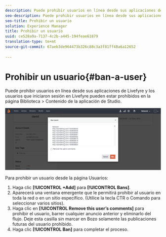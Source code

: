 ```yaml
---
description: Puede prohibir usuarios en línea desde sus aplicaciones de Livefyre y los usuarios que iniciaron sesión en Livefyre pueden estar prohibidos en la página Biblioteca > Contenido de la aplicación de Studio.
seo-description: Puede prohibir usuarios en línea desde sus aplicaciones de Livefyre y los usuarios que iniciaron sesión en Livefyre pueden estar prohibidos en la página Biblioteca > Contenido de la aplicación de Studio.
seo-title: Prohibir un usuario
solution: Experience Manager
title: Prohibir un usuario
uuid: ce528a9a-7137-4c2b-a445-194feae61879
translation-type: tm+mt
source-git-commit: 67aeb3de964473b326c88c3a3f81ff48a6a12652

---
```



# Prohibir un usuario{#ban-a-user}

Puede prohibir usuarios en línea desde sus aplicaciones de Livefyre y los usuarios que iniciaron sesión en Livefyre pueden estar prohibidos en la página Biblioteca &gt; Contenido de la aplicación de Studio.

![](assets/UsersBan2-1024x409.png)

Para prohibir un usuario desde la página Usuarios:

1. Haga clic **[!UICONTROL +Add]** para **[!UICONTROL Bans]**.
1. Aparecerá una ventana emergente que le permitirá prohibir al usuario en toda la red o en un sitio específico. (Utilice la tecla CTR o Comando para seleccionar varios sitios).
1. Haga clic en **[!UICONTROL Remove this user’s comments]** para prohibir el usuario, barrer cualquier anuncio anterior y eliminarlo del flujo. Deje esta casilla sin marcar en Bozo solamente las publicaciones futuras del usuario prohibido.
1. Haga clic **[!UICONTROL Ban]** para completar el proceso.
